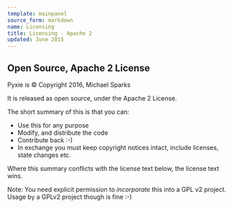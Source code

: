 ```yaml
---
template: mainpanel
source_form: markdown
name: Licensing
title: Licensing - Apache 2
updated: June 2015
---
```

## Open Source, Apache 2 License

Pyxie is &copy; Copyright 2016, Michael Sparks

It is released as open source, under the Apache 2 License.

The short summary of this is that you can:

* Use this for any purpose
* Modify, and distribute the code
* Contribute back :-)
* In exchange you must keep copyright notices intact, include licenses, state changes etc.

Where this summary conflicts with the license text below, the license text wins.

Note: You need explicit permission to *incorporate* this into a GPL v2 project.
Usage by a GPLv2 project though is fine :-)
